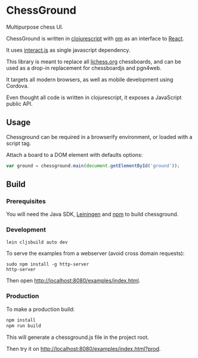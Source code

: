 # ChessGround

Multipurpose chess UI.

ChessGround is written in [clojurescript](https://github.com/clojure/clojurescript)
with [om](https://github.com/swannodette/om)
as an interface to [React](http://facebook.github.io/react/).

It uses [interact.js](https://github.com/taye/interact.js) as single javascript
dependency.

This library is meant to replace all [lichess.org](http://lichess.org) chessboards,
and can be used as a drop-in replacement for chessboardjs and pgn4web.

It targets all modern browsers, as well as mobile development using Cordova.

Even thought all code is written in clojurescript, it exposes a JavaScript public API.

## Usage

Chessground can be required in a browserify environment, or loaded with a script
tag.

Attach a board to a DOM element with defaults options:

```javascript
var ground = chessground.main(document.getElementById('ground'));
```

## Build

### Prerequisites

You will need the Java SDK,
[Leiningen](https://github.com/technomancy/leiningen) and
[npm](https://github.com/npm/npm) to build chessground.

### Development

```sh
lein cljsbuild auto dev
```

To serve the examples from a webserver (avoid cross domain requests):

```
sudo npm install -g http-server
http-server
```

Then open [http://localhost:8080/examples/index.html](http://localhost:8080/examples/index.html).

### Production

To make a production build:

```sh
npm install
npm run build
```

This will generate a chessground.js file in the project root.

Then try it on [http://localhost:8080/examples/index.html?prod](http://localhost:8080/examples/index.html?prod).
